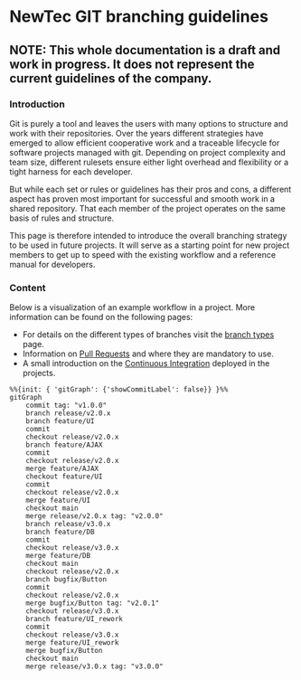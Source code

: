 # NewTec GIT branching guidelines

## NOTE: This whole documentation is a draft and work in progress. It does not represent the current guidelines of the company.

### Introduction
Git is purely a tool and leaves the users with many options to structure and work with their repositories. Over the years different strategies have emerged to allow efficient cooperative work and a traceable lifecycle for software projects managed with git. Depending on project complexity and team size, different rulesets ensure either light overhead and flexibility or a tight harness for each developer.

But while each set or rules or guidelines has their pros and cons, a different aspect has proven most important for successful and smooth work in a shared repository. That each member of the project operates on the same basis of rules and structure.

This page is therefore intended to introduce the overall branching strategy to be used in future projects. It will serve as a starting point for new project members to get up to speed with the existing workflow and a reference manual for developers.

### Content

Below is a visualization of an example workflow in a project. More information can be found on the following pages:
- For details on the different types of branches visit the [branch types](branch_types.md) page.
- Information on [Pull Requests](pull_request.md) and where they are mandatory to use.
- A small introduction on the [Continuous Integration](ci.md) deployed in the projects.

```mermaid
%%{init: { 'gitGraph': {'showCommitLabel': false}} }%%
gitGraph
    commit tag: "v1.0.0"
    branch release/v2.0.x
    branch feature/UI
    commit
    checkout release/v2.0.x
    branch feature/AJAX
    commit
    checkout release/v2.0.x
    merge feature/AJAX
    checkout feature/UI
    commit
    checkout release/v2.0.x
    merge feature/UI
    checkout main
    merge release/v2.0.x tag: "v2.0.0"
    branch release/v3.0.x
    branch feature/DB
    commit
    checkout release/v3.0.x
    merge feature/DB
    checkout main
    checkout release/v2.0.x
    branch bugfix/Button
    commit
    checkout release/v2.0.x
    merge bugfix/Button tag: "v2.0.1"
    checkout release/v3.0.x
    branch feature/UI_rework
    commit
    checkout release/v3.0.x
    merge feature/UI_rework
    merge bugfix/Button
    checkout main
    merge release/v3.0.x tag: "v3.0.0"
```